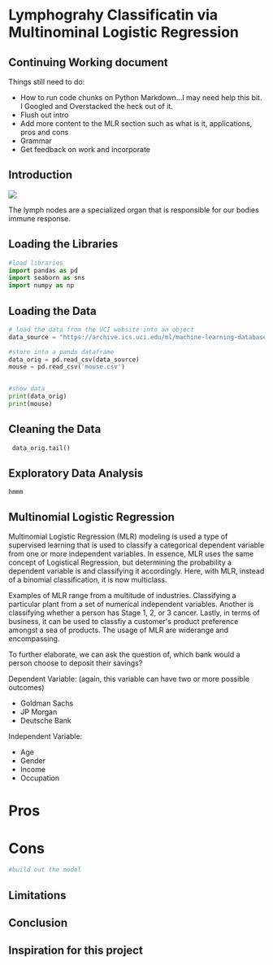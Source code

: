 # Lymphograhy Classificatin via Multinominal Logistic Regression

## Continuing Working document

Things still need to do:
* How to run code chunks on Python Markdown...I may need help this bit. I Googled and Overstacked the heck out of it. 
* Flush out intro
* Add more content to the MLR section such as what is it, applications, pros and cons
* Grammar
* Get feedback on work and incorporate


## Introduction
![](https://healthjade.net/wp-content/uploads/2019/12/lymph-node-infection.jpg)

The lymph nodes are a specialized organ that is responsible for our bodies immune response.

## Loading the Libraries
```python
#load libraries
import pandas as pd
import seaborn as sns
import numpy as np
```

## Loading the Data
```python
# load the data from the UCI website into an object
data_source = "https://archive.ics.uci.edu/ml/machine-learning-databases/lymphography/lymphography.data"

#store into a panda dataframe
data_orig = pd.read_csv(data_source)
mouse = pd.read_csv('mouse.csv')


#show data
print(data_orig)
print(mouse)

```

## Cleaning the Data
```python
 data_orig.tail()


```

## Exploratory Data Analysis
```
hmmm

```

## Multinomial Logistic Regression
Multinomial Logistic Regression (MLR) modeling is used a type of supervised learning that is used to classify a categorical dependent variable from one or more independent variables. In essence, MLR uses the same concept of Logistical Regression, but determining the probability a dependent variable is and classifying it accordingly. Here, with MLR, instead of a binomial classification, it is now multiclass.  


Examples of MLR range from a multitude of industries. Classifying a particular plant from a set of numerical independent variables. Another is classifying whether a person has Stage 1, 2, or 3 cancer. Lastly, in terms of business, it can be used to classfiy a customer's product preference amongst a sea of products. The usage of MLR are widerange and encompassing. 

To further elaborate, we can ask the question of, which bank would a person choose to deposit their savings?

Dependent Variable:
(again, this variable can have two or more possible outcomes)
* Goldman Sachs
* JP Morgan
* Deutsche Bank

Independent Variable:
* Age
* Gender
* Income
* Occupation

# Pros


# Cons

```python
#build out the model
```

## Limitations

## Conclusion


## Inspiration for this project



